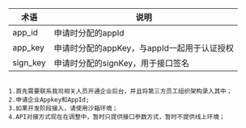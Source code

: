 术语|说明
----|---
app_id|申请时分配的appIdapp_key|申请时分配的appKey，与appId一起用于认证授权
sign_key|申请时分配的signKey，用于接口签名

```

1.首先需要联系我司相关人员开通企业后台，并且将第三方员工组织架构录入其中；
2.申请企业Appkey和AppId;
3.如果开发阶段接入，请使用沙箱环境；
4.API对接方式现在在调整中，暂时只提供接口参数方式，暂时不提供线上环境；

```
